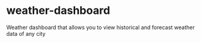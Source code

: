 # weather-dashboard
Weather dashboard that allows you to view historical and forecast weather data of any city
